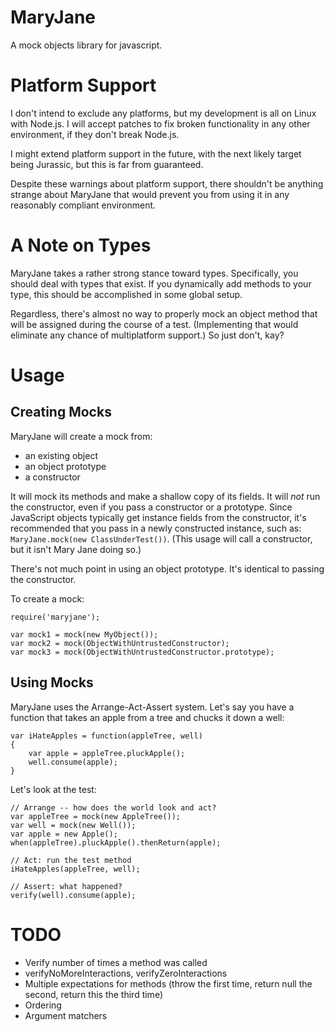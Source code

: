 MaryJane
========
A mock objects library for javascript.

Platform Support
================
I don't intend to exclude any platforms, but my development is all on Linux with Node.js. I will accept patches to fix broken functionality in any other environment, if they don't break Node.js.

I might extend platform support in the future, with the next likely target being Jurassic, but this is far from guaranteed.

Despite these warnings about platform support, there shouldn't be anything strange about MaryJane that would prevent you from using it in any reasonably compliant environment.

A Note on Types
===============
MaryJane takes a rather strong stance toward types. Specifically, you should deal with types that exist. If you dynamically add methods to your type, this should be accomplished in some global setup.

Regardless, there's almost no way to properly mock an object method that will be assigned during the course of a test. (Implementing that would eliminate any chance of multiplatform support.) So just don't, kay?

Usage
=====

Creating Mocks
--------------
MaryJane will create a mock from:
 * an existing object
 * an object prototype
 * a constructor

It will mock its methods and make a shallow copy of its fields. It will *not* run the constructor, even if you pass a constructor or a prototype. Since JavaScript objects typically get instance fields from the constructor, it's recommended that you pass in a newly constructed instance, such as: `MaryJane.mock(new ClassUnderTest())`. (This usage will call a constructor, but it isn't Mary Jane doing so.)

There's not much point in using an object prototype. It's identical to passing the constructor.

To create a mock:

	require('maryjane');

	var mock1 = mock(new MyObject());
	var mock2 = mock(ObjectWithUntrustedConstructor);
	var mock3 = mock(ObjectWithUntrustedConstructor.prototype);

Using Mocks
-----------
MaryJane uses the Arrange-Act-Assert system. Let's say you have a function that takes an apple from a tree and chucks it down a well:

	var iHateApples = function(appleTree, well)
	{
		var apple = appleTree.pluckApple();
		well.consume(apple);
	}

Let's look at the test:

	// Arrange -- how does the world look and act?
	var appleTree = mock(new AppleTree());
	var well = mock(new Well());
	var apple = new Apple();
	when(appleTree).pluckApple().thenReturn(apple);

	// Act: run the test method
	iHateApples(appleTree, well);

	// Assert: what happened?
	verify(well).consume(apple);



TODO
====
 * Verify number of times a method was called
 * verifyNoMoreInteractions, verifyZeroInteractions
 * Multiple expectations for methods (throw the first time, return null the second, return this the third time)
 * Ordering
 * Argument matchers
